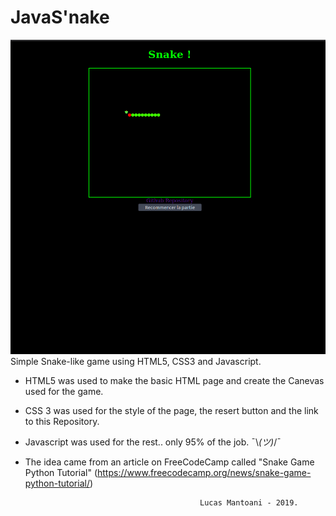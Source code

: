 # JavaS'nake

<img src="assets/cap.png"/>
Simple Snake-like game using HTML5, CSS3 and Javascript.

* HTML5 was used to make the basic HTML page and create the Canevas used for the game.
* CSS 3 was used for the style of the page, the resert button and the link to this Repository.
* Javascript was used for the rest.. only 95% of the job.  ¯\\_(ツ)_/¯
* The idea came from an article on FreeCodeCamp called "Snake Game Python Tutorial" (https://www.freecodecamp.org/news/snake-game-python-tutorial/)

                                             Lucas Mantoani - 2019.
